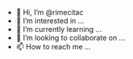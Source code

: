 - 👋 Hi, I’m @rimecitac
- 👀 I’m interested in ...
- 🌱 I’m currently learning ...
- 💞️ I’m looking to collaborate on ...
- 📫 How to reach me ...

<!---
rimecitac/rimecitac is a ✨ special ✨ repository because its `README.md` (this file) appears on your GitHub profile.
You can click the Preview link to take a look at your changes.
--->
